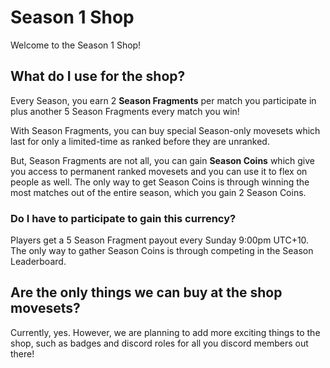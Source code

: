 # Season 1 Shop
Welcome to the Season 1 Shop!

## What do I use for the shop?
Every Season, you earn 2 **Season Fragments** per match you participate in plus another 5 Season Fragments every match you win!

With Season Fragments, you can buy special Season-only movesets which last for only a limited-time as ranked before they are unranked.

But, Season Fragments are not all, you can gain **Season Coins** which give you access to permanent ranked movesets and you can use it to flex on people as well. The only way to get Season Coins is through winning the most matches out of the entire season, which you gain 2 Season Coins.

### Do I have to participate to gain this currency?
Players get a 5 Season Fragment payout every Sunday 9:00pm UTC+10. The only way to gather Season Coins is through competing in the Season Leaderboard.

## Are the only things we can buy at the shop movesets?
Currently, yes. However, we are planning to add more exciting things to the shop, such as badges and discord roles for all you discord members out there!